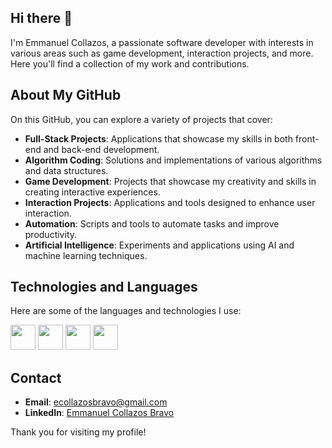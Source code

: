 ## Hi there 👋

I'm Emmanuel Collazos, a passionate software developer with interests in various areas such as game development, interaction projects, and more. Here you'll find a collection of my work and contributions.

## About My GitHub

On this GitHub, you can explore a variety of projects that cover:

- **Full-Stack Projects**: Applications that showcase my skills in both front-end and back-end development.
- **Algorithm Coding**: Solutions and implementations of various algorithms and data structures.
- **Game Development**: Projects that showcase my creativity and skills in creating interactive experiences.
- **Interaction Projects**: Applications and tools designed to enhance user interaction.
- **Automation**: Scripts and tools to automate tasks and improve productivity.
- **Artificial Intelligence**: Experiments and applications using AI and machine learning techniques.

## Technologies and Languages

Here are some of the languages and technologies I use:


<p align="left">
  <img src="https://cdn.jsdelivr.net/gh/devicons/devicon/icons/python/python-original.svg" width="40"/>
  <img src="https://cdn.jsdelivr.net/gh/devicons/devicon/icons/cplusplus/cplusplus-original.svg" width="40"/>
  <img src="https://cdn.jsdelivr.net/gh/devicons/devicon/icons/r/r-original.svg" width="40"/>
  <img src="https://cdn.jsdelivr.net/gh/devicons/devicon/icons/react/react-original.svg" width="40"/>
</p>

## Contact

- **Email**: ecollazosbravo@gmail.com
- **LinkedIn**: [Emmanuel Collazos Bravo](https://www.linkedin.com/in/ecollazosbravo/)

Thank you for visiting my profile!


<!--
**ecollazosbravo/ecollazosbravo** is a ✨ _special_ ✨ repository because its `README.md` (this file) appears on your GitHub profile.

Here are some ideas to get you started:

- 🔭 I’m currently working on ...
- 🌱 I’m currently learning ...
- 👯 I’m looking to collaborate on ...
- 🤔 I’m looking for help with ...
- 💬 Ask me about ...
- 📫 How to reach me: ...
- 😄 Pronouns: ...
- ⚡ Fun fact: ...
-->
